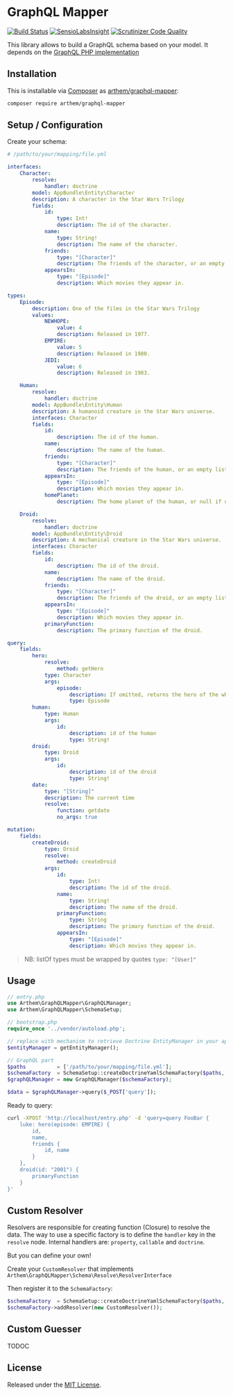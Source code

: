 # GraphQL Mapper

[![Build Status](https://travis-ci.org/4rthem/graphql-mapper.svg?branch=master)](https://travis-ci.org/4rthem/graphql-mapper)
[![SensioLabsInsight](https://insight.sensiolabs.com/projects/18bf298d-a139-4185-afdb-9226dfd2dc8c/mini.png)](https://insight.sensiolabs.com/projects/18bf298d-a139-4185-afdb-9226dfd2dc8c)
[![Scrutinizer Code Quality](https://scrutinizer-ci.com/g/4rthem/graphql-mapper/badges/quality-score.png?b=master)](https://scrutinizer-ci.com/g/4rthem/graphql-mapper/?branch=master)

This library allows to build a GraphQL schema based on your model.
It depends on the [GraphQL PHP implementation](https://github.com/webonyx/graphql-php)

## Installation

This is installable via [Composer](https://getcomposer.org/) as [arthem/graphql-mapper](https://packagist.org/packages/arthem/graphql-mapper):

```bash
composer require arthem/graphql-mapper
```

## Setup / Configuration

Create your schema:

```yaml
# /path/to/your/mapping/file.yml

interfaces:
    Character:
        resolve:
            handler: doctrine
        model: AppBundle\Entity\Character
        description: A character in the Star Wars Trilogy
        fields:
            id:
                type: Int!
                description: The id of the character.
            name:
                type: String!
                description: The name of the character.
            friends:
                type: "[Character]"
                description: The friends of the character, or an empty list if they have none.
            appearsIn:
                type: "[Episode]"
                description: Which movies they appear in.

types:
    Episode:
        description: One of the films in the Star Wars Trilogy
        values:
            NEWHOPE:
                value: 4
                description: Released in 1977.
            EMPIRE:
                value: 5
                description: Released in 1980.
            JEDI:
                value: 6
                description: Released in 1983.

    Human:
        resolve:
            handler: doctrine
        model: AppBundle\Entity\Human
        description: A humanoid creature in the Star Wars universe.
        interfaces: Character
        fields:
            id:
                description: The id of the human.
            name:
                description: The name of the human.
            friends:
                type: "[Character]"
                description: The friends of the human, or an empty list if they have none.
            appearsIn:
                type: "[Episode]"
                description: Which movies they appear in.
            homePlanet:
                description: The home planet of the human, or null if unknown.

    Droid:
        resolve:
            handler: doctrine
        model: AppBundle\Entity\Droid
        description: A mechanical creature in the Star Wars universe.
        interfaces: Character
        fields:
            id:
                description: The id of the droid.
            name:
                description: The name of the droid.
            friends:
                type: "[Character]"
                description: The friends of the droid, or an empty list if they have none.
            appearsIn:
                type: "[Episode]"
                description: Which movies they appear in.
            primaryFunction:
                description: The primary function of the droid.

query:
    fields:
        hero:
            resolve:
                method: getHero
            type: Character
            args:
                episode:
                    description: If omitted, returns the hero of the whole saga. If provided, returns the hero of that particular episode.
                    type: Episode
        human:
            type: Human
            args:
                id:
                    description: id of the human
                    type: String!
        droid:
            type: Droid
            args:
                id:
                    description: id of the droid
                    type: String!
        date:
            type: "[String]"
            description: The current time
            resolve:
                function: getdate
                no_args: true

mutation:
    fields:
        createDroid:
            type: Droid
            resolve:
                method: createDroid
            args:
                id:
                    type: Int!
                    description: The id of the droid.
                name:
                    type: String!
                    description: The name of the droid.
                primaryFunction:
                    type: String
                    description: The primary function of the droid.
                appearsIn:
                    type: "[Episode]"
                    description: Which movies they appear in.

```

> NB: listOf types must be wrapped by quotes `type: "[User]"`

## Usage

```php
// entry.php
use Arthem\GraphQLMapper\GraphQLManager;
use Arthem\GraphQLMapper\SchemaSetup;

// bootstrap.php
require_once '../vendor/autoload.php';

// replace with mechanism to retrieve Doctrine EntityManager in your app
$entityManager = getEntityManager();

// GraphQL part
$paths          = ['/path/to/your/mapping/file.yml'];
$schemaFactory  = SchemaSetup::createDoctrineYamlSchemaFactory($paths, $entityManager);
$graphQLManager = new GraphQLManager($schemaFactory);

$data = $graphQLManager->query($_POST['query']);
```

Ready to query:

```bash
curl -XPOST 'http://localhost/entry.php' -d 'query=query FooBar {
    luke: hero(episode: EMPIRE) {
        id,
        name,
        friends {
            id, name
        }
    },
    droid(id: "2001") {
        primaryFunction
    }
}'
```

## Custom Resolver

Resolvers are responsible for creating function (Closure) to resolve the data.
The way to use a specific factory is to define the `handler` key in the `resolve` node.
Internal handlers are: `property`, `callable` and `doctrine`.

But you can define your own!

Create your `CustomResolver` that implements `Arthem\GraphQLMapper\Schema\Resolve\ResolverInterface`

Then register it to the `SchemaFactory`:

```php
$schemaFactory  = SchemaSetup::createDoctrineYamlSchemaFactory($paths, $entityManager);
$schemaFactory->addResolver(new CustomResolver());
```

## Custom Guesser

TODOC

## License

Released under the [MIT License](LICENSE).
